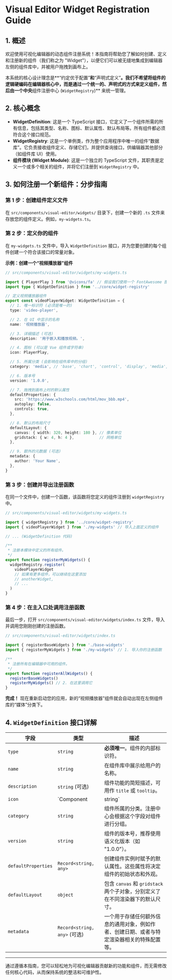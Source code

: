 # Visual Editor Widget Registration Guide

## 1. 概述

欢迎使用可视化编辑器的动态组件注册系统！本指南将帮助您了解如何创建、定义和注册新的组件（我们称之为 "Widget"），以便它们可以被无缝地集成到编辑器左侧的组件库中，并被用户拖拽到画布上。

本系统的核心设计理念是**“约定优于配置”**和**“声明式定义”**。我们不希望将组件的逻辑硬编码在编辑器核心中，而是通过一个统一的、声明式的方式来定义组件，然后由一个中央**组件注册中心 (`WidgetRegistry`)** 来统一管理。

## 2. 核心概念

-   **WidgetDefinition**: 这是一个 TypeScript 接口，它定义了一个组件所需的所有信息，包括其类型、名称、图标、默认属性、默认布局等。所有组件都必须符合这个接口规范。
-   **WidgetRegistry**: 这是一个单例类，作为整个应用程序中唯一的组件“数据库”。它负责接收组件定义、存储它们，并提供查询接口，供编辑器其他部分（如组件库 UI）使用。
-   **组件模块 (Widget Module)**: 这是一个独立的 TypeScript 文件，其职责是定义一个或多个相关的组件，并将它们注册到 `WidgetRegistry` 中。

## 3. 如何注册一个新组件：分步指南

### 第 1 步：创建组件定义文件

在 `src/components/visual-editor/widgets/` 目录下，创建一个新的 `.ts` 文件来存放您的组件定义。例如，`my-widgets.ts`。

### 第 2 步：定义你的组件

在 `my-widgets.ts` 文件中，导入 `WidgetDefinition` 接口，并为您要创建的每个组件创建一个符合该接口的常量对象。

**示例：创建一个“视频播放器”组件**

```typescript
// src/components/visual-editor/widgets/my-widgets.ts

import { PlayerPlay } from '@vicons/fa' // 假设我们使用一个 FontAwesome 图标
import type { WidgetDefinition } from '../core/widget-registry'

// 定义视频播放器组件
export const videoPlayerWidget: WidgetDefinition = {
  // 1. 唯一标识符 (必须是唯一的)
  type: 'video-player',

  // 2. 在 UI 中显示的名称
  name: '视频播放器',

  // 3. 详细描述 (可选)
  description: '用于嵌入和播放视频。',

  // 4. 图标 (可以是 Vue 组件或字符串)
  icon: PlayerPlay,

  // 5. 所属分类 (会影响在组件库中的分组)
  category: 'media', // 'base', 'chart', 'control', 'display', 'media', 'other'

  // 6. 版本号
  version: '1.0.0',

  // 7. 拖拽到画布上时的默认属性
  defaultProperties: {
    src: 'https://www.w3schools.com/html/mov_bbb.mp4',
    autoplay: false,
    controls: true,
  },

  // 8. 默认的布局尺寸
  defaultLayout: {
    canvas: { width: 320, height: 180 }, // 像素单位
    gridstack: { w: 4, h: 4 },           // 网格单位
  },

  // 9. 额外的元数据 (可选)
  metadata: {
    author: 'Your Name',
  },
}
```

### 第 3 步：创建并导出注册函数

在同一个文件中，创建一个函数，该函数将您定义的组件注册到 `widgetRegistry` 中。

```typescript
// src/components/visual-editor/widgets/my-widgets.ts

import { widgetRegistry } from '../core/widget-registry'
import { videoPlayerWidget } from './my-widgets' // 导入上面定义的组件

// ... (WidgetDefinition 代码)

/**
 * 注册本模块中定义的所有组件。
 */
export function registerMyWidgets() {
  widgetRegistry.register(
    videoPlayerWidget
    // 如果有更多组件，可以继续在这里添加
    // anotherWidget,
    // ...
  )
}
```

### 第 4 步：在主入口处调用注册函数

最后一步，打开 `src/components/visual-editor/widgets/index.ts` 文件，导入并调用您刚刚创建的注册函数。

```typescript
// src/components/visual-editor/widgets/index.ts

import { registerBaseWidgets } from './base-widgets'
import { registerMyWidgets } from './my-widgets' // 1. 导入你的注册函数

/**
 * 注册所有在编辑器中可用的组件。
 */
export function registerAllWidgets() {
  registerBaseWidgets()
  registerMyWidgets() // 2. 在这里调用它
}
```

**完成！** 现在重新启动您的应用，新的“视频播放器”组件就会自动出现在左侧组件库的“媒体”分类下。

## 4. `WidgetDefinition` 接口详解

| 字段                | 类型                               | 描述                                                                                                      |
| ------------------- | ---------------------------------- | --------------------------------------------------------------------------------------------------------- |
| `type`              | `string`                           | **必须唯一**。组件的内部标识符。                                                                              |
| `name`              | `string`                           | 在组件库中展示给用户的名称。                                                                              |
| `description`       | `string` (可选)                     | 组件功能的简短描述，可用作 `title` 或 `tooltip`。                                                          |
| `icon`              | `Component | string`                 | 在组件库中显示的图标。可以是导入的 Vue 组件（如 `vicons`）或一个字符串 ID（用于 `SvgIcon`）。               |
| `category`          | `string`                           | 组件所属的分类。注册中心会根据这个字段对组件进行分组。                                                    |
| `version`           | `string`                           | 组件的版本号，推荐使用语义化版本（如 "1.0.0"）。                                                          |
| `defaultProperties` | `Record<string, any>`              | 创建组件实例时赋予的默认属性。这些属性将决定组件的初始状态和外观。                                        |
| `defaultLayout`     | `object`                           | 包含 `canvas` 和 `gridstack` 两个子对象，分别定义了在不同渲染器下的默认尺寸。                            |
| `metadata`          | `Record<string, any>` (可选)        | 一个用于存储任何额外信息的通用对象，例如作者、创建日期、或者与特定渲染器相关的特殊配置等。                    |

---

通过遵循本指南，您可以轻松地为可视化编辑器贡献新的功能和组件，而无需修改任何核心代码，从而保持系统的整洁和可维护性。
